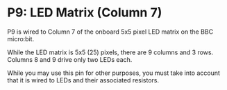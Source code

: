 # P9: LED Matrix (Column 7)

P9 is wired to Column 7 of the onboard 5x5 pixel LED matrix on the BBC micro:bit.

While the LED matrix is 5x5 (25) pixels, there are 9 columns and 3 rows. Columns 8 and 9 drive only two LEDs each.

While you may use this pin for other purposes, you must take into account that it is wired to LEDs and their associated resistors.